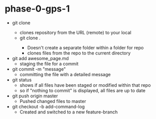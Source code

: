 # phase-0-gps-1
* git clone <URL>
	* clones repository from the URL (remote) to your local
	* git clone <URL> .
		* Doesn't create a separate folder within a folder for repo
		* clones files from the repo to the current directory
* git add awesome_page.md
	* staging the file for a commit
* git commit -m "message"
	* committing the file with a detailed message
* git status
	* shows if all files have been staged or modified within that repo
	* so if "nothing to commit" is displayed, all files are up to date
* git push origin master
	* Pushed changed files to master
* git checkout -b add-command-log
	* Created and switched to a new feature-branch